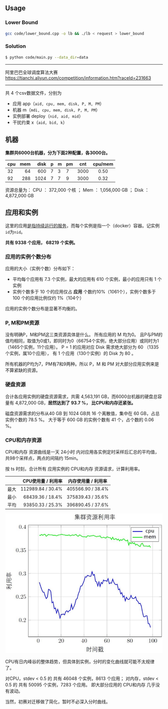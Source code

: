 ## Usage

### Lower Bound

```bash
gcc code/lower_bound.cpp -o lb && ./lb < request > lower_bound
```

### Solution

```bash
$ python code/main.py --data_dir=data
```

-----

阿里巴巴全球调度算法大赛
https://tianchi.aliyun.com/competition/information.htm?raceId=231663

-----

共 4 个csv数据文件，分别为
+ 应用 app（`aid, cpu, mem, disk, P, M, PM`）
+ 机器 m（`mdi, cpu, mem, disk, P, M, PM`）  
+ 实例部署 deploy（`nid, aid, mid`）
+ 干扰约束 x（`aid, bid, k`）

## 机器

**集群共6000台机器，分为下面2种配置，各3000台。**

| cpu | mem | disk | p | m | pm | cnt  | cpu/mem |
|-----|----:|-----:|---|---|----|------|:-------:|
| 32  | 64  |  600 | 7 | 3 | 7  | 3000 | 0.50    |
| 92  | 288 | 1024 | 7 | 7 | 9  | 3000 | 0.32    |

资源总量为：
CPU  ：  372,000 个核 ； Mem  ： 1,056,000 GB ； Disk ： 4,872,000 GB

## 应用和实例

这里的应用[是指持续运行的服务](https://tianchi.aliyun.com/forum/new_articleDetail.html?raceId=231663&postsId=5338)，而每个实例是指一个（docker）容器。记实例`id`为`nid`。

**共有 9338 个应用， 68219 个实例。**

### 应用的实例个数分布
 
应用的大小（实例个数）分布如下：
+ 平均每个应用有 7.3 个实例，最大的应用有 610 个实例，最小的应用只有 1 个实例
+ 实例个数多于 10 个的应用仅占 **应用** 个数约10%（1061个），实例个数多于 100 个的应用比例仅约 1%（104个）

应用的实例个数分布是显著不均衡的。

### P, M和PM资源
没有明确P，M和PM这三类资源具体是什么。
所有应用的 M 均为0。
且P与PM的值均相同，取值为0或1，即同时为0（66754个实例，绝大部分应用）或同时为1（1465个实例，11个应用）。
P = 1 的应用对应 Disk 需求绝大部分为 60 （1335个实例，属10个应用）， 有 1 个应用（130个实例）的 Disk 为 80 。

所有机器的P均为7，PM有7和9两种。所以 P，M 和 PM 对大部分应用实例来是不算紧缺的资源。

### 硬盘资源
合计各应用实例的硬盘资源需求，共需 4,563,191 GB，而6000台机器的硬盘总容量有 4,872,000 GB，**居然达到了 93.7 %， 比CPU和内存还紧张。**

磁盘资源需求的分布从40 GB 到 1024 GB共 16 个离散值，集中在 60 GB，占总实例个数的 78.5 %。
大于等于 600 GB 的实例个数有 41 个，占个数的 0.06 %。

### CPU和内存资源

CPU和内存 资源曲线是一天 24小时 内对应用各实例定时采样后汇总的平均值，共98个采样点，两点的间隔约 15min。

按 ts 时刻，合计所有 应用实例的 CPU和内存 资源请求，计算利用率。

|      | CPU使用量 / 利用率 | 内存使用量 / 利用率 |
|------|------------------:|-------------------|
| 最大 | 112989.84 / 30.4% | 405566.90 / 38.4% |
| 最小 |  68439.36 / 18.4% | 375839.43 / 35.6% |
| 平均 |  93850.33 / 25.3% | 396890.45 / 37.6% |

![CPU和内存资源利用率](/utilts.jpg)

CPU有日内峰谷的整体趋势，但具体到实例，分时的变化曲线就可能不太规律了。

对CPU，stdev < 0.5 的 共有 46048 个实例，8613 个应用；
对内存，stdev < 0.5 的 共有 50095 个实例，7283 个应用。
即大部分应用的 CPU和内存 几乎没有波动。

当然，初赛对迁移做了简化，暂时不必深入分时曲线。